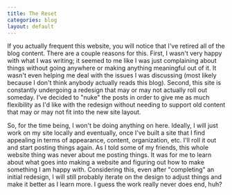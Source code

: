 ```yaml
---
title: The Reset
categories: blog
layout: default
---
```

If you actually frequent this website, you will notice that I've retired all of the blog content. There are a couple reasons for this. First, I wasn't very happy with what I was writing; it seemed to me like I was just complaining about things without going anywhere or making anything meaningful out of it. It wasn't even helping me deal with the issues I was discussing (most likely because I don't think anybody actually reads this blog). Second, this site is constantly undergoing a redesign that may or may not actually roll out someday. I've decided to "nuke" the posts in order to give me as much flexibility as I'd like with the redesign without needing to support old content that may or may not fit into the new site layout.

So, for the time being, I won't be doing anything on here. Ideally, I will just work on my site locally and eventually, once I've built a site that I find appealing in terms of appearance, content, organization, etc. I'll roll it out and start posting things again. As I told some of my friends, this whole website thing was never about me posting things. It was for me to learn about what goes into making a website and figuring out how to make something I am happy with. Considering this, even after "completing" an initial redesign, I will still probably iterate on the design to adjust things and make it better as I learn more. I guess the work really never does end, huh?
